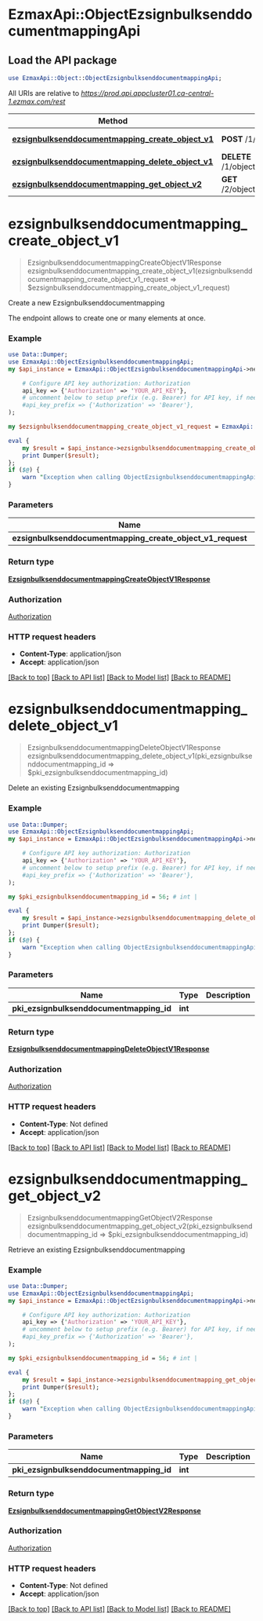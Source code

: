 # EzmaxApi::ObjectEzsignbulksenddocumentmappingApi

## Load the API package
```perl
use EzmaxApi::Object::ObjectEzsignbulksenddocumentmappingApi;
```

All URIs are relative to *https://prod.api.appcluster01.ca-central-1.ezmax.com/rest*

Method | HTTP request | Description
------------- | ------------- | -------------
[**ezsignbulksenddocumentmapping_create_object_v1**](ObjectEzsignbulksenddocumentmappingApi.md#ezsignbulksenddocumentmapping_create_object_v1) | **POST** /1/object/ezsignbulksenddocumentmapping | Create a new Ezsignbulksenddocumentmapping
[**ezsignbulksenddocumentmapping_delete_object_v1**](ObjectEzsignbulksenddocumentmappingApi.md#ezsignbulksenddocumentmapping_delete_object_v1) | **DELETE** /1/object/ezsignbulksenddocumentmapping/{pkiEzsignbulksenddocumentmappingID} | Delete an existing Ezsignbulksenddocumentmapping
[**ezsignbulksenddocumentmapping_get_object_v2**](ObjectEzsignbulksenddocumentmappingApi.md#ezsignbulksenddocumentmapping_get_object_v2) | **GET** /2/object/ezsignbulksenddocumentmapping/{pkiEzsignbulksenddocumentmappingID} | Retrieve an existing Ezsignbulksenddocumentmapping


# **ezsignbulksenddocumentmapping_create_object_v1**
> EzsignbulksenddocumentmappingCreateObjectV1Response ezsignbulksenddocumentmapping_create_object_v1(ezsignbulksenddocumentmapping_create_object_v1_request => $ezsignbulksenddocumentmapping_create_object_v1_request)

Create a new Ezsignbulksenddocumentmapping

The endpoint allows to create one or many elements at once.

### Example
```perl
use Data::Dumper;
use EzmaxApi::ObjectEzsignbulksenddocumentmappingApi;
my $api_instance = EzmaxApi::ObjectEzsignbulksenddocumentmappingApi->new(

    # Configure API key authorization: Authorization
    api_key => {'Authorization' => 'YOUR_API_KEY'},
    # uncomment below to setup prefix (e.g. Bearer) for API key, if needed
    #api_key_prefix => {'Authorization' => 'Bearer'},
);

my $ezsignbulksenddocumentmapping_create_object_v1_request = EzmaxApi::Object::EzsignbulksenddocumentmappingCreateObjectV1Request->new(); # EzsignbulksenddocumentmappingCreateObjectV1Request | 

eval {
    my $result = $api_instance->ezsignbulksenddocumentmapping_create_object_v1(ezsignbulksenddocumentmapping_create_object_v1_request => $ezsignbulksenddocumentmapping_create_object_v1_request);
    print Dumper($result);
};
if ($@) {
    warn "Exception when calling ObjectEzsignbulksenddocumentmappingApi->ezsignbulksenddocumentmapping_create_object_v1: $@\n";
}
```

### Parameters

Name | Type | Description  | Notes
------------- | ------------- | ------------- | -------------
 **ezsignbulksenddocumentmapping_create_object_v1_request** | [**EzsignbulksenddocumentmappingCreateObjectV1Request**](EzsignbulksenddocumentmappingCreateObjectV1Request.md)|  | 

### Return type

[**EzsignbulksenddocumentmappingCreateObjectV1Response**](EzsignbulksenddocumentmappingCreateObjectV1Response.md)

### Authorization

[Authorization](../README.md#Authorization)

### HTTP request headers

 - **Content-Type**: application/json
 - **Accept**: application/json

[[Back to top]](#) [[Back to API list]](../README.md#documentation-for-api-endpoints) [[Back to Model list]](../README.md#documentation-for-models) [[Back to README]](../README.md)

# **ezsignbulksenddocumentmapping_delete_object_v1**
> EzsignbulksenddocumentmappingDeleteObjectV1Response ezsignbulksenddocumentmapping_delete_object_v1(pki_ezsignbulksenddocumentmapping_id => $pki_ezsignbulksenddocumentmapping_id)

Delete an existing Ezsignbulksenddocumentmapping



### Example
```perl
use Data::Dumper;
use EzmaxApi::ObjectEzsignbulksenddocumentmappingApi;
my $api_instance = EzmaxApi::ObjectEzsignbulksenddocumentmappingApi->new(

    # Configure API key authorization: Authorization
    api_key => {'Authorization' => 'YOUR_API_KEY'},
    # uncomment below to setup prefix (e.g. Bearer) for API key, if needed
    #api_key_prefix => {'Authorization' => 'Bearer'},
);

my $pki_ezsignbulksenddocumentmapping_id = 56; # int | 

eval {
    my $result = $api_instance->ezsignbulksenddocumentmapping_delete_object_v1(pki_ezsignbulksenddocumentmapping_id => $pki_ezsignbulksenddocumentmapping_id);
    print Dumper($result);
};
if ($@) {
    warn "Exception when calling ObjectEzsignbulksenddocumentmappingApi->ezsignbulksenddocumentmapping_delete_object_v1: $@\n";
}
```

### Parameters

Name | Type | Description  | Notes
------------- | ------------- | ------------- | -------------
 **pki_ezsignbulksenddocumentmapping_id** | **int**|  | 

### Return type

[**EzsignbulksenddocumentmappingDeleteObjectV1Response**](EzsignbulksenddocumentmappingDeleteObjectV1Response.md)

### Authorization

[Authorization](../README.md#Authorization)

### HTTP request headers

 - **Content-Type**: Not defined
 - **Accept**: application/json

[[Back to top]](#) [[Back to API list]](../README.md#documentation-for-api-endpoints) [[Back to Model list]](../README.md#documentation-for-models) [[Back to README]](../README.md)

# **ezsignbulksenddocumentmapping_get_object_v2**
> EzsignbulksenddocumentmappingGetObjectV2Response ezsignbulksenddocumentmapping_get_object_v2(pki_ezsignbulksenddocumentmapping_id => $pki_ezsignbulksenddocumentmapping_id)

Retrieve an existing Ezsignbulksenddocumentmapping



### Example
```perl
use Data::Dumper;
use EzmaxApi::ObjectEzsignbulksenddocumentmappingApi;
my $api_instance = EzmaxApi::ObjectEzsignbulksenddocumentmappingApi->new(

    # Configure API key authorization: Authorization
    api_key => {'Authorization' => 'YOUR_API_KEY'},
    # uncomment below to setup prefix (e.g. Bearer) for API key, if needed
    #api_key_prefix => {'Authorization' => 'Bearer'},
);

my $pki_ezsignbulksenddocumentmapping_id = 56; # int | 

eval {
    my $result = $api_instance->ezsignbulksenddocumentmapping_get_object_v2(pki_ezsignbulksenddocumentmapping_id => $pki_ezsignbulksenddocumentmapping_id);
    print Dumper($result);
};
if ($@) {
    warn "Exception when calling ObjectEzsignbulksenddocumentmappingApi->ezsignbulksenddocumentmapping_get_object_v2: $@\n";
}
```

### Parameters

Name | Type | Description  | Notes
------------- | ------------- | ------------- | -------------
 **pki_ezsignbulksenddocumentmapping_id** | **int**|  | 

### Return type

[**EzsignbulksenddocumentmappingGetObjectV2Response**](EzsignbulksenddocumentmappingGetObjectV2Response.md)

### Authorization

[Authorization](../README.md#Authorization)

### HTTP request headers

 - **Content-Type**: Not defined
 - **Accept**: application/json

[[Back to top]](#) [[Back to API list]](../README.md#documentation-for-api-endpoints) [[Back to Model list]](../README.md#documentation-for-models) [[Back to README]](../README.md)

